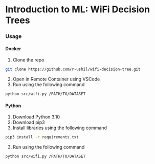 # Introduction to ML: WiFi Decision Trees

### Usage

#### Docker


1. Clone the repo
 ```sh
 git clone https://github.com/r-ushil/wifi-decision-tree.git
 ```
2. Open in Remote Container using VSCode
3. Run using the following command
 ```sh
 python src/wifi.py /PATH/TO/DATASET
 ```

#### Python
1. Download Python 3.10
2. Download pip3
3. Install libraries using the following command
 ```sh
 pip3 install -r requirements.txt
 ```
3. Run using the following command
 ```sh
 python src/wifi.py /PATH/TO/DATASET
 ```
